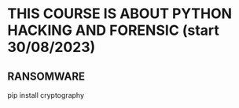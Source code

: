 # THIS COURSE IS ABOUT PYTHON HACKING AND FORENSIC (start 30/08/2023)

## RANSOMWARE 
pip install cryptography